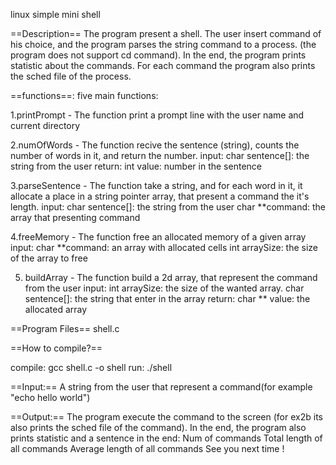 linux simple mini shell

==Description==
The program present a shell. The user insert command of his choice, and the program parses the string command to a process.
(the program does not support cd command).
In the end, the program prints statistic about the commands.
For each command the program also prints the sched file of the process.



==functions==:
five main functions:

1.printPrompt - The function print a prompt line with the user name and current directory


2.numOfWords - The function recive the sentence (string), counts the number of words in it, and return the number.
            input: char sentence[]: the string from the user
            return: int value: number in the sentence
            

3.parseSentence  - The function take a string, and for each word in it, it allocate a place in a string pointer array, that present a command
                the it's length.
             input: char sentence[]: the string from the user
                    char **command: the array that presenting command
             
4.freeMemory - The function free an allocated memory of a given array
                input: char **command: an array with allocated cells 
                       int arraySize: the size of the array to free 
                


5. buildArray - The function build a 2d array, that represent the command from the user
                input: int arraySize: the size of the wanted array.
                       char sentence[]: the string that enter in the array
                return: char ** value: the allocated array     


==Program Files==
shell.c


==How to compile?==

compile: gcc shell.c -o shell
run: ./shell


==Input:==
A string from the user that represent a command(for example "echo hello world")


==Output:==
The program execute the command to the screen (for ex2b its also prints the sched file of the command).
In the end, the program also prints statistic and a sentence in the end:
Num of commands
Total length of all commands
Average length of all commands
See you next time !


